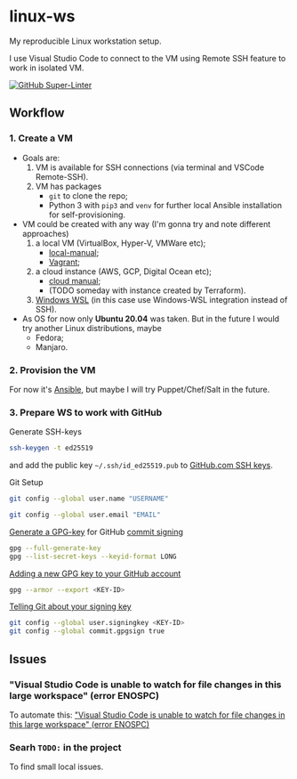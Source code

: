 # linux-ws

My reproducible Linux workstation setup.

I use Visual Studio Code to connect to the VM using Remote SSH feature to work in isolated VM.

[![GitHub Super-Linter](https://github.com/and1er/linux-ws/workflows/Lint%20Code%20Base/badge.svg)](https://github.com/marketplace/actions/super-linter)

## Workflow

### 1. Create a VM

* Goals are:
  1. VM is available for SSH connections (via terminal and VSCode Remote-SSH).
  2. VM has packages
      * `git` to clone the repo;
      * Python 3 with `pip3` and `venv` for further local Ansible installation for self-provisioning.
* VM could be created with any way (I'm gonna try and note different approaches)
  1. a local VM (VirtualBox, Hyper-V, VMWare etc);
      * [local-manual](./vm-creation/local-manual/README.md);
      * [Vagrant](./vm-creation/local-vagrant/README.md);
  2. a cloud instance (AWS, GCP, Digital Ocean etc);
      * [cloud manual](./vm-creation/cloud-manual/README.md);
      * (TODO someday with instance created by Terraform).
  3. [Windows WSL](./vm-creation/local-wsl/README.md) (in this case use Windows-WSL integration instead of SSH).
* As OS for now only **Ubuntu 20.04** was taken. But in the future I would try another Linux distributions, maybe
  * Fedora;
  * Manjaro.

### 2. Provision the VM

For now it's [Ansible](./provisioning/ansible/README.md), but maybe I will try Puppet/Chef/Salt in the future.

### 3. Prepare WS to work with GitHub

Generate SSH-keys

```bash
ssh-keygen -t ed25519
```

and add the public key `~/.ssh/id_ed25519.pub` to [GitHub.com SSH keys](https://github.com/settings/keys).

Git Setup

```bash
git config --global user.name "USERNAME"

git config --global user.email "EMAIL"
```

[Generate a GPG-key](https://docs.github.com/en/github/authenticating-to-github/generating-a-new-gpg-key) for GitHub [commit signing](https://docs.github.com/en/github/authenticating-to-github/signing-commits)

```bash
gpg --full-generate-key
gpg --list-secret-keys --keyid-format LONG
```

[Adding a new GPG key to your GitHub account](https://docs.github.com/en/github/authenticating-to-github/adding-a-new-gpg-key-to-your-github-account)

```bash
gpg --armor --export <KEY-ID>
```

[Telling Git about your signing key](https://docs.github.com/en/github/authenticating-to-github/telling-git-about-your-signing-key)

```bash
git config --global user.signingkey <KEY-ID>
git config --global commit.gpgsign true
```

## Issues

### "Visual Studio Code is unable to watch for file changes in this large workspace" (error ENOSPC)

To automate this: ["Visual Studio Code is unable to watch for file changes in this large workspace" (error ENOSPC)](https://code.visualstudio.com/docs/setup/linux#_visual-studio-code-is-unable-to-watch-for-file-changes-in-this-large-workspace-error-enospc)

### Searh `TODO:` in the project

To find small local issues.
